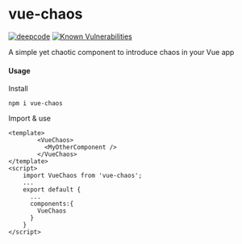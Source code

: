 # vue-chaos
[![deepcode](https://www.deepcode.ai/api/gh/badge?key=eyJhbGciOiJIUzI1NiIsInR5cCI6IkpXVCJ9.eyJwbGF0Zm9ybTEiOiJnaCIsIm93bmVyMSI6ImF2aWFkaGFoYW1pIiwicmVwbzEiOiJ2dWUtY2hhb3MiLCJpbmNsdWRlTGludCI6ZmFsc2UsImF1dGhvcklkIjoyMjkxNiwiaWF0IjoxNjAyMTY1ODk5fQ.xVtHiDxKYQDmwWeL0SkD78zUOkOahL3lFBVzFzuWVpY)](https://www.deepcode.ai/app/gh/aviadhahami/vue-chaos/_/dashboard?utm_content=gh%2Faviadhahami%2Fvue-chaos)
[![Known Vulnerabilities](https://snyk.io/test/github/aviadhahami/vue-chaos/badge.svg)](https://snyk.io/test/github/aviadhahami/vue-chaos)

A simple yet chaotic component to introduce chaos in your Vue app

#### Usage
Install
```
npm i vue-chaos
```
Import & use
```vue
<template>
        <VueChaos>
          <MyOtherComponent />
        </VueChaos>
</template>
<script>
    import VueChaos from 'vue-chaos';
    ...
    export default {
      ...
      components:{
        VueChaos
      }
    }
</script>
```
